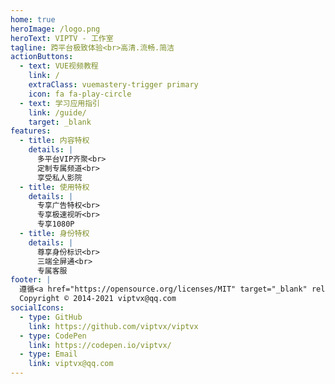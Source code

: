 ```yaml
---
home: true
heroImage: /logo.png
heroText: VIPTV - 工作室
tagline: 跨平台极致体验<br>高清.流畅.简洁 
actionButtons:
  - text: VUE视频教程
    link: /
    extraClass: vuemastery-trigger primary
    icon: fa fa-play-circle
  - text: 学习应用指引
    link: /guide/
    target: _blank  
features:
  - title: 内容特权
    details: |
      多平台VIP齐聚<br>
      定制专属频道<br>
      享受私人影院
  - title: 使用特权
    details: |
      专享广告特权<br>
      专享极速视听<br>
      专享1080P
  - title: 身份特权
    details: |
      尊享身份标识<br>
      三端全屏通<br>
      专属客服
footer: |
  遵循<a href="https://opensource.org/licenses/MIT" target="_blank" rel="noopener"> MIT 开源协议</a><br>
  Copyright © 2014-2021 viptvx@qq.com
socialIcons:
  - type: GitHub
    link: https://github.com/viptvx/viptvx
  - type: CodePen
    link: https://codepen.io/viptvx/
  - type: Email
    link: viptvx@qq.com
---
```


<common-vuemastery-video-modal/>
